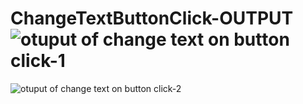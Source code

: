 # ChangeTextButtonClick-OUTPUT![otuput of change text on button click-1](https://user-images.githubusercontent.com/81439037/127688207-900b7033-a0a0-4314-9e50-60b9fa6d79c3.PNG)
![otuput of change text on button click-2](https://user-images.githubusercontent.com/81439037/127688230-1ee2a3be-5f88-4ea9-b853-2b0a977956a3.PNG)




